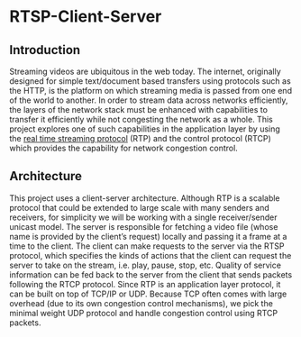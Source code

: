 RTSP-Client-Server
======


Introduction
----
Streaming videos are ubiquitous in the web today. The internet, originally designed for simple text/document based transfers using protocols such as the HTTP, is the platform on which streaming media is passed from one end of the world to another. In order to stream data across networks efficiently, the layers of the network stack must be enhanced with capabilities to transfer it efficiently while not congesting the network as a whole. This project explores one of such capabilities in the application layer by using the [real time streaming protocol](https://www.ietf.org/rfc/rfc2326.txt) (RTP) and the control protocol (RTCP) which provides the capability for network congestion control.


Architecture
----
This project uses a client-server architecture. Although RTP is a scalable protocol that could be extended to large scale with many senders and receivers, for simplicity we will be working with a single receiver/sender unicast model. The server is responsible for fetching a video file (whose name is provided by the client’s request) locally and passing it a frame at a time to the client. The client can make requests to the server via the RTSP protocol, which specifies the kinds of actions that the client can request the server to take on the stream, i.e. play, pause, stop, etc. Quality of service information can be fed back to the server from the client that sends packets following the RTCP protocol. Since RTP is an application layer protocol, it can be built on top of TCP/IP or UDP. Because TCP often comes with large overhead (due to its own congestion control mechanisms), we pick the minimal weight UDP protocol and handle congestion control using RTCP packets.

